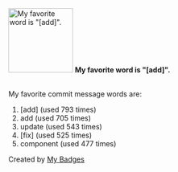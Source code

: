 <img src="https://my-badges.github.io/my-badges/favorite-word.png" alt="My favorite word is &quot;[add]&quot;." title="My favorite word is &quot;[add]&quot;." width="128">
<strong>My favorite word is &quot;[add]&quot;.</strong>
<br><br>

My favorite commit message words are:

1. [add] (used 793 times)
2. add (used 705 times)
3. update (used 543 times)
4. [fix] (used 525 times)
5. component (used 477 times)


Created by <a href="https://github.com/my-badges/my-badges">My Badges</a>
